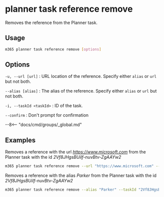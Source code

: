 # planner task reference remove

Removes the reference from the Planner task.

## Usage

```sh
m365 planner task reference remove [options]
```

## Options

`-u, --url [url]`
: URL location of the reference. Specify either `alias` or `url` but not both.

`--alias [alias]`
: The alias of the reference. Specify either `alias` or `url` but not both.

`-i, --taskId <taskId>`
: ID of the task.

`--confirm`
: Don't prompt for confirmation

--8<-- "docs/cmd/groups/_global.md"

## Examples

Removes a reference with the url _https://www.microsoft.com_ from the Planner task with the id _2Vf8JHgsBUiIf-nuvBtv-ZgAAYw2_

```sh
m365 planner task reference remove --url "https://www.microsoft.com" --taskId "2Vf8JHgsBUiIf-nuvBtv-ZgAAYw2" 
```

Removes a reference with the alias _Parker_ from the Planner task with the id _2Vf8JHgsBUiIf-nuvBtv-ZgAAYw2_

```sh
m365 planner task reference remove --alias "Parker" --taskId "2Vf8JHgsBUiIf-nuvBtv-ZgAAYw2"
```
